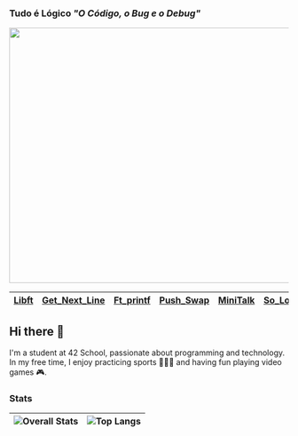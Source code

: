 <h3>Tudo é Lógico <em>"O Código, o Bug e o Debug"</em></h3>

<p align="center">
  <img  src="https://raw.githubusercontent.com/gist/vininjr/d29bb07bdadb41e4b0923bc8fa748b1a/raw/88f20c9d749d756be63f22b09f3c4ac570bc5101/programming.gif" alt="Banner" width="1920" height="460">
</p>

| [Libft]() | [Get_Next_Line]() | [Ft_printf](https://github.com/emanuel-malungo/ft_printf) | [Push_Swap](https://github.com/emanuel-malungo/push_swap) | [MiniTalk](https://github.com/emanuel-malungo/minitalk) | [So_Long](https://github.com/emanuel-malungo/so_long) | [Born2BeRoot]() |
|--|--|--|--|--|--|--|

## Hi there 👋 

I'm a student at 42 School, passionate about programming and technology. In my free time, I enjoy practicing sports 🏋🏻‍♂️ and having fun playing video games 🎮.

### Stats

| ![Overall Stats](https://github-readme-stats.vercel.app/api?username=emanuel-malungo&include_all_commits=true&count_private=true&show_icons=true&hide_border=true&title_color=ff6347&icon_color=32cd32&bg_color=1e1e1e) | ![Top Langs](https://github-readme-stats.vercel.app/api/top-langs/?username=emanuel-malungo&layout=donut&hide=css,html&hide_border=true&title_color=ff6347&bg_color=1e1e1e) |
| ------------- | ------------- |




